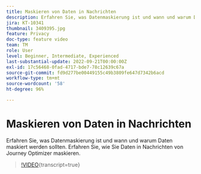 ```yaml
---
title: Maskieren von Daten in Nachrichten
description: Erfahren Sie, was Datenmaskierung ist und wann und warum Daten maskiert werden sollten. Erfahren Sie, wie Sie Daten in Nachrichten von Journey Optimizer maskieren.
jira: KT-10341
thumbnail: 3409395.jpg
feature: Privacy
doc-type: feature video
team: TM
role: User
level: Beginner, Intermediate, Experienced
last-substantial-update: 2022-09-21T00:00:00Z
exl-id: 17c56468-0fad-4717-bde7-78c12639c67a
source-git-commit: fd9d277be00449155c49b3809fe647d7342b6acd
workflow-type: tm+mt
source-wordcount: '58'
ht-degree: 96%

---
```


# Maskieren von Daten in Nachrichten

Erfahren Sie, was Datenmaskierung ist und wann und warum Daten maskiert werden sollten. Erfahren Sie, wie Sie Daten in Nachrichten von Journey Optimizer maskieren.

>[!VIDEO](https://video.tv.adobe.com/v/3409395?quality=12&learn=on){transcript=true}
